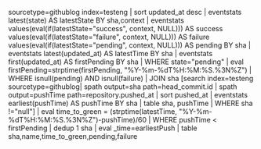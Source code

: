 sourcetype=githublog index=testeng | sort updated_at desc | eventstats latest(state) AS latestState BY sha,context | eventstats values(eval(if(latestState="success", context, NULL))) AS success values(eval(if(latestState="failure", context, NULL))) AS failure values(eval(if(latestState="pending", context, NULL))) AS pending BY sha | eventstats latest(updated_at) AS latestTime BY sha | eventstats first(updated_at) AS firstPending BY sha | WHERE state="pending" | eval firstPending=strptime(firstPending, "%Y-%m-%dT%H:%M:%S.%3N%Z") | WHERE isnull(pending) AND isnull(failure) | JOIN sha [search index=testeng sourcetype=githublog| spath output=sha path=head_commit.id | spath output=pushTime path=repository.pushed_at | sort pushed_at | eventstats earliest(pushTime) AS pushTime BY sha | table sha, pushTime | WHERE sha !="null"] | eval time_to_green = (strptime(latestTime, "%Y-%m-%dT%H:%M:%S.%3N%Z")-pushTime)/60 | WHERE pushTime < firstPending | dedup 1 sha | eval _time=earliestPush | table sha,name,time_to_green,pending,failure

